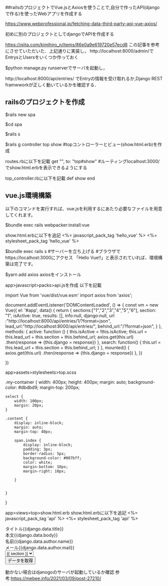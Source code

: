 ##railsのプロジェクトでVue.jsとAxiosを使うことで,自分で作ったAPI(djangoで作る)を使ったWebアプリを作成する

https://www.webprofessional.jp/fetching-data-third-party-api-vue-axios/

初めに別のプロジェクトとしてdjangoでAPIを作成する

https://qiita.com/kimihiro_n/items/86e0a9e619720e57ecd8
この記事を参考にさせていただいた．上記通りに実装し，
http://localhost:8000/admin/でEntrysとUsersをいくつか作っておく

$python manage.py runserverでサーバを起動し，

http://localhost:8000/api/entries/
でEntryの情報を受け取れるか,Django REST framwworkが正しく動いているかを確認する．

## railsのプロジェクトを作成

$rails new spa

$cd spa

$rails s

$rails g controller top show
#topコントローラーとビュー(show.html.erb)を作成


routes.rbに以下を記載
get "", to: "top#show"
#ルーティングlocalhost:3000/でshow.html.erbを表示できるようにする

top_controller.rbに以下を記載
def show
end


## vue.js環境構築
以下のコマンドを実行すれば、vue.jsを利用するにあたり必要なファイルを用意してくれます。

$bundle exec rails webpacker:install:vue

show.html.erbに以下を追記
<%= javascript_pack_tag 'hello_vue' %>
<%= stylesheet_pack_tag 'hello_vue' %>


$bundle exec rails s
#サーバーを立ち上げる
#ブラウザでhttps://localhost:3000にアクセス
「Hello Vue!!」と表示されていれば、環境構築は完了です。

$yarn add axios
axiosをインストール

app>javascript>packs>api.jsを作成
以下を記載

import Vue from 'vue/dist/vue.esm'
import axios from 'axios';

document.addEventListener('DOMContentLoaded', () => {
const vm = new Vue({
    el: '#app',
    data() {
      return {
        sections:["1","2","3","4","5","6"],
        section: "1",
        isActive: true,
        results: [],
        info:null,
        django:null,
        url :"http://localhost:8000/api/entries/1/?format=json",
        lead_url:"http://localhost:8000/api/entries/",
        behind_url:"/?format=json",
      }
    },
    methods: {
      active: function () {
          this.isActive = !this.isActive;
          this.url = this.lead_url + this.section + this.behind_url;
          axios.get(this.url)
          .then(response => {this.django = response})
      },
      search: function() {
        this.url = this.lead_url + this.section + this.behind_url;
      }
  },
    mounted() {
      axios.get(this.url)
      .then(response => {this.django = response})
    },
  })

})



app>assets>stylesheets>top.scss



.my-container {
    width: 400px;
    height: 400px;
    margin: auto;
    background-color: #dbdbd9;
    margin-top: 200px;

    select {
        width: 100px;
        margin: 20px;
    }

    .content {
        display: inline-block;
        margin: auto;
        margin-top: 40px;

        span.index {
            display: inline-block;
            padding: 3px;
            border-radius: 5px;
            background-color: #007bff;
            color: white;
            margin-bottom: 10px;
            margin-right: 10px;

        }


    }
}


app>views>top>show.html.erb
show.html.erbに以下を追記
<%= javascript_pack_tag 'api' %>
<%= stylesheet_pack_tag 'api' %>

<head>
    <link rel="stylesheet" href="https://stackpath.bootstrapcdn.com/bootstrap/4.3.1/css/bootstrap.min.css"
        integrity="sha384-ggOyR0iXCbMQv3Xipma34MD+dH/1fQ784/j6cY/iJTQUOhcWr7x9JvoRxT2MZw1T" crossorigin="anonymous">
</head>

<div class="my-container">
    <div class="container" id="app">
        <div class="content">
            <div><span class="index">タイトル</span><span>{{django.data.title}}</span></div>
            <div class="blank"><span class="index">本文</span><span>{{django.data.body}}</span></div>
            <div><span class="index">名前</span><span>{{django.data.author.name}}</span></div>
            <div class="blank"><span class="index">メール</span><span>{{django.data.author.mail}}</span></div>
            <div v-if="isActive"></div>
            <div v-else>
            </div>
            <select @click="search" v-model="section">
                <option v-for="section in sections" :value="section">{{ section }}</option>
            </select>
            <br>
            <button class="btn btn-primary" type="submit" @click="active">データを取得</button>
        </div>
    </div>
</div>



動かない場合はdjanogoのサーバが起動しているか確認
参考:https://mebee.info/2021/03/09/post-27210/
